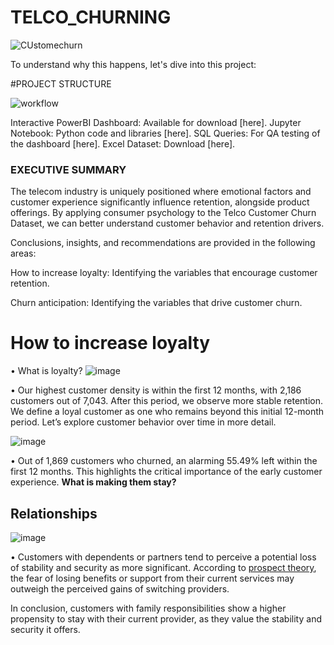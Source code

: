 # TELCO_CHURNING
![CUstomechurn](https://github.com/user-attachments/assets/498fb735-56e5-4096-89f6-7fb6af41754b)

To understand why this happens, let's dive into this project:

#PROJECT STRUCTURE

![workflow](https://github.com/user-attachments/assets/a47584bd-d906-42a8-8c3a-38bc588b469c)

Interactive PowerBI Dashboard: Available for download [here].
Jupyter Notebook: Python code and libraries [here].
SQL Queries: For QA testing of the dashboard [here].
Excel Dataset: Download [here].

### EXECUTIVE SUMMARY 
The telecom industry is uniquely positioned where emotional factors and customer experience significantly influence retention, alongside product offerings. By applying consumer psychology to the Telco Customer Churn Dataset, we can better understand customer behavior and retention drivers.

Conclusions, insights, and recommendations are provided in the following areas:

How to increase loyalty: Identifying the variables that encourage customer retention.

Churn anticipation: Identifying the variables that drive customer churn.

# How to increase loyalty
• What is loyalty?
![image](https://github.com/user-attachments/assets/e4c03504-6dc8-44ff-99c4-b53655bd5602)

• Our highest customer density is within the first 12 months, with 2,186 customers out of 7,043. After this period, we observe more stable retention. We define a loyal customer as one who remains beyond this initial 12-month period. Let’s explore customer behavior over time in more detail.

![image](https://github.com/user-attachments/assets/89264236-b8cb-4f1b-91cf-46473b33c1cc)

• Out of 1,869 customers who churned, an alarming 55.49% left within the first 12 months. This highlights the critical importance of the early customer experience. **What is making them stay?**


## Relationships

![image](https://github.com/user-attachments/assets/36b4c31f-c1f0-47a2-af7a-d2b9a57c34f8)

• Customers with dependents or partners tend to perceive a potential loss of stability and security as more significant. According to [prospect theory]([https://web.mit.edu/curhan/www/docs/Articles/15341_Readings/Behavioral_Decision_Theory/Kahneman_Tversky_1979_Prospect_theory.pdf]), the fear of losing benefits or support from their current services may outweigh the perceived gains of switching providers.

In conclusion, customers with family responsibilities show a higher propensity to stay with their current provider, as they value the stability and security it offers.




 
